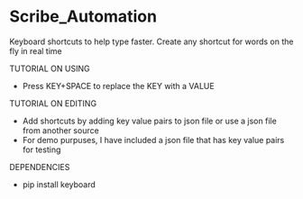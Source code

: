 # Scribe_Automation
Keyboard shortcuts to help type faster. Create any shortcut for words on the fly in real time

TUTORIAL ON USING
  - Press KEY+SPACE to replace the KEY with a VALUE

TUTORIAL ON EDITING
  - Add shortcuts by adding key value pairs to json file or use a json file from another source
  - For demo purpuses, I have included a json file that has key value pairs for testing

DEPENDENCIES
  - pip install keyboard

